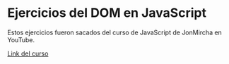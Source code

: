 # Ejercicios del DOM en JavaScript

Estos ejercicios fueron sacados del curso de JavaScript de JonMircha en YouTube.

[Link del curso](https://www.youtube.com/playlist?list=PLvq-jIkSeTUZ6QgYYO3MwG9EMqC-KoLXA)
